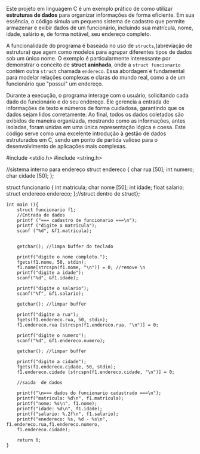 Este projeto em linguagem C é um exemplo prático de como utilizar **estruturas de dados** para organizar informações de forma eficiente. Em sua essência, o código simula um pequeno sistema de cadastro que permite armazenar e exibir dados de um funcionário, incluindo sua matrícula, nome, idade, salário e, de forma notável, seu endereço completo.

A funcionalidade do programa é baseada no uso de `structs`,(abreviação de estrutura) que agem como modelos para agrupar diferentes tipos de dados sob um único nome. O exemplo é particularmente interessante por demonstrar o conceito de **struct aninhada**, onde a `struct funcionario` contém outra `struct` chamada `endereco`. Essa abordagem é fundamental para modelar relações complexas e claras do mundo real, como a de um funcionário que "possui" um endereço.

Durante a execução, o programa interage com o usuário, solicitando cada dado do funcionário e do seu endereço. Ele gerencia a entrada de informações de texto e números de forma cuidadosa, garantindo que os dados sejam lidos corretamente. Ao final, todos os dados coletados são exibidos de maneira organizada, mostrando como as informações, antes isoladas, foram unidas em uma única representação lógica e coesa. Este código serve como uma excelente introdução à gestão de dados estruturados em C, sendo um ponto de partida valioso para o desenvolvimento de aplicações mais complexas.

#include <stdio.h>
#include <string.h>

//sistema interno para endereço
struct endereco {
    char rua [50];
    int numero;
    char cidade [50];
};

struct funcionario {
    int matricula;
    char nome [50];
    int idade;
    float salario;
    struct endereco endereco; };//struct dentro de struct};
    
    int main (){
        struct funcionario f1;
        //Entrada de dados
        printf ("=== cadastro de funcionario ===\n");
        printf ("digite a matricula");
        scanf ("%d", &f1.matricula);
        
        
        getchar(); //limpa buffer do teclado
        
        printf("digite o nome completo.");
        fgets(f1.nome, 50, stdin);
        f1.nome[strcspn(f1.nome, "\n")] = 0; //remove \n
        printf("digite a idade");
        scanf("%d", &f1.idade);
        
        printf("digite o salario");
        scanf("%f", &f1.salario);
        
        getchar(); //limpar buffer
        
        printf("digite a rua");
        fgets(f1.endereco.rua, 50, stdin);
        f1.endereco.rua [strcspn(f1.endereco.rua, "\n")] = 0;
        
        printf("digite o numero");
        scanf("%d", &f1.endereco.numero);
        
        getchar(); //limpar buffer
        
        printf("digite a cidade");
        fgets(f1.endereco.cidade, 50, stdin);
        f1.endereco.cidade [strcspn(f1.endereco.cidade, "\n")] = 0;
        
        //saida  de dados
        
        printf("\n=== dados do funcionario cadastrado ===\n");
        printf("matricula: %d\n", f1.matricula);
        printf("nome: %s\n", f1.nome);
        printf("idade: %d\n", f1.idade);
        printf("salario: %.2f\n", f1.salario);
        printf("enedereco: %s, %d - %s\n", f1.endereco.rua,f1.endereco.numero,
        f1.endereco.cidade);
        
        return 0;
    }